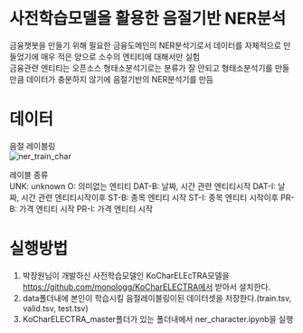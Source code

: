 # 사전학습모델을 활용한 음절기반 NER분석
금융챗봇을 만들기 위해 필요한 금융도메인의 NER분석기로서 데이터를 자체적으로 만들었기에 매우 적은 양으로 소수의 엔티티에 대해서만 실험  
금융관련 엔티티는 오픈소스 형태소분석기로는 분류가 잘 안되고 형태소분석기를 만들만큼 데이터가 충분하지 않기에 음절기반의 NER분석기를 만듬

# 데이터
음절 레이블링  
![ner_train_char](https://user-images.githubusercontent.com/94896717/210489190-a438f152-5cc6-411c-a406-13190d138e16.png)  
  
레이블 종류  
UNK: unknown
O: 의미없는 엔티티
DAT-B: 날짜, 시간 관련 엔티티시작
DAT-I: 날짜, 시간 관련 엔티티시작이후
ST-B: 종목 엔티티 시작
ST-I: 종목 엔티티 시작이후
PR-B: 가격 엔티티 시작
PR-I: 가격 엔티티 시작 

# 실행방법
1. 박장원님이 개발하신 사전학습모델인 KoCharELEcTRA모델을 https://github.com/monologg/KoCharELECTRA에서 받아서 설치한다.
2. data폴더내에 본인이 학습시킬 음절레이블링이된 데이터셋을 저장한다.(train.tsv, valid.tsv, test.tsv)
3. KoCharELECTRA_master폴더가 있는 폴더내에서 ner_character.ipynb을 실행
